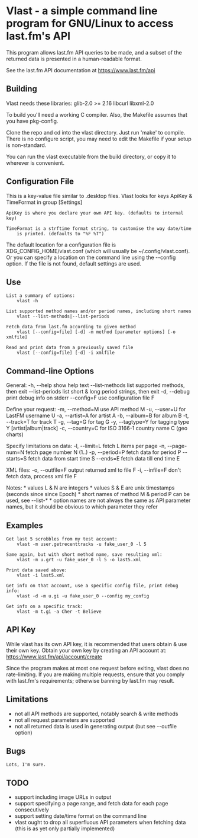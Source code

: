 Vlast - a simple command line program for GNU/Linux to access last.fm's API
===========================================================================

This program allows last.fm API queries to be made, and a subset of the returned
data is presented in a human-readable format.

See the last.fm API documentation at https://www.last.fm/api


Building
--------
Vlast needs these libraries:
    glib-2.0    >= 2.16
    libcurl
    libxml-2.0

To build you'll need a working C compiler. Also, the Makefile assumes that
you have pkg-config.

Clone the repo and cd into the vlast directory. Just run 'make' to compile.
There is no configure script, you may need to edit the Makefile if your
setup is non-standard.

You can run the vlast executable from the build directory, or copy it to
wherever is convenient.


Configuration File
------------------
This is a key-value file similar to .desktop files. Vlast looks for keys
ApiKey & TimeFormat in group [Settings]

    ApiKey is where you declare your own API key. (defaults to internal key)

    TimeFormat is a strftime format string, to customise the way date/time
        is printed. (defaults to "%F %T")

The default location for a configuration file is XDG_CONFIG_HOME/vlast.conf
(which will usually be ~/.config/vlast.conf). Or you can specify a location
on the command line using the --config option. If the file is not found,
default settings are used.


Use
---
    List a summary of options:
        vlast -h

    List supported method names and/or period names, including short names
        vlast --list-methods|--list-periods

    Fetch data from last.fm according to given method
        vlast [--config=file] [-d] -m method [parameter options] [-o xmlfile]

    Read and print data from a previously saved file
        vlast [--config=file] [-d] -i xmlfile


Command-line Options
--------------------
General:
  -h, --help           show help text
  --list-methods       list supported methods, then exit
  --list-periods       list short & long period strings, then exit
  -d, --debug          print debug info on stderr
  --config=F           use configuration file F

Define your request:
  -m, --method=M       use API method M
  -u, --user=U         for LastFM username U
  -a, --artist=A       for artist A
  -b, --album=B        for album B
  -t, --track=T        for track T
  -g, --tag=G          for tag G
  -y, --tagtype=Y      for tagging type Y [artist|album|track]
  -c, --country=C      for ISO 3166-1 country name C (geo charts)

Specify limitations on data:
  -l, --limit=L        fetch L items per page
  -n, --page-num=N     fetch page number N (1..)
  -p, --period=P       fetch data for period P
  --starts=S           fetch data from start time S
  --ends=E             fetch data till end time E

XML files:
  -o, --outfile=F      output returned xml to file F
  -i, --infile=F       don't fetch data, process xml file F


Notes:
    * values L & N are integers
    * values S & E are unix timestamps (seconds since since Epoch)
    * short names of method M & period P can be used, see --list-*
    * option names are not always the same as API parameter names, but it
        should be obvious to which parameter they refer


Examples
--------
    Get last 5 scrobbles from my test account:
        vlast -m user.getrecenttracks -u fake_user_0 -l 5

    Same again, but with short method name, save resulting xml:
        vlast -m u.grt -u fake_user_0 -l 5 -o last5.xml

    Print data saved above:
        vlast -i last5.xml

    Get info on that account, use a specific config file, print debug info:
        vlast -d -m u.gi -u fake_user_0 --config my_config

    Get info on a specific track:
        vlast -m t.gi -a Cher -t Believe


API Key
-------
While vlast has its own API key, it is recommended that users obtain & use
their own key. Obtain your own key by creating an API account at:
    https://www.last.fm/api/account/create

Since the program makes at most one request before exiting, vlast does no
rate-limiting. If you are making multiple requests, ensure that you comply
with last.fm's requirements; otherwise banning by last.fm may result.


Limitations
-----------
* not all API methods are supported, notably search & write methods
* not all request parameters are supported
* not all returned data is used in generating output (but see --outfile option)


Bugs
----
    Lots, I'm sure.


TODO
----
* support including image URLs in output
* support specifying a page range, and fetch data for each page consecutively
* support setting date/time format on the command line
* vlast ought to drop all superfluous API parameters when fetching data
    (this is as yet only partially implemented)
